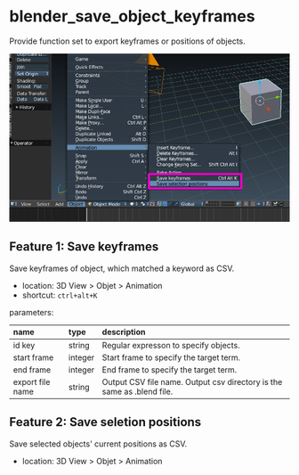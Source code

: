 # blender_save_object_keyframes

Provide function set to export keyframes or positions of objects.

![screenshot.png](https://github.com/Drunkar/blender_save_object_keyframes/blob/images/screenshot.png?raw=true)


## Feature 1: Save keyframes

Save keyframes of object, which matched a keyword as CSV.

- location: 3D View > Objet > Animation
- shortcut: `ctrl+alt+K`

parameters:

name|type|description
:--|:--|:--
id key|string|Regular expresson to specify objects.
start frame|integer| Start frame to specify the target term.
end frame|integer| End frame to specify the target term.
export file name|string|Output CSV file name. Output csv directory is the same as .blend file.


## Feature 2: Save seletion positions

Save selected objects' current positions as CSV.

- location: 3D View > Objet > Animation
